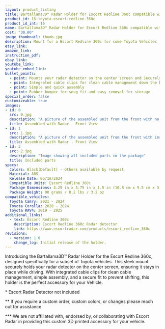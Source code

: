 ```yaml
---
layout: product_listing
title: Bartallama3D™ Radar Holder for Escort Redline 360c compatible with some Toyota Vehicles
product_id: 16-toyota-escort-redline-360c
product_id_int: 16
name: Bartallama3D™ Radar Holder for Escort Redline 360c compatible with some Toyota Vehicles
cost: "30.00"
image_thumbnail: thumb.jpg
description: Mount for a Escort Redline 360c for some Toyota Vehicles
etsy_link: 
amazon_link: 
instruction_pdf: 
ebay_link: 
youtube_link: 
youtube_embed_link: 
bullet_points:
  - point: Mounts your radar detector on the center screen and Securely holds the radar detector
  - point: Integrated cable clips for clean cable management down the back of your screen
  - point: Simple and quick assembly
  - point: Rubber bumper for snug fit and easy removal for storage
special_order: false
customizeable: true
images:
- id: 0
  src: 0.jpg
  description: "A picture of the assembled unit from the front with no radar installed"
  title: Assembled with Radar - Front View
- id: 1
  src: 1.jpg
  description: "A picture of the assembled unit from the front with installed Escort Redline 360c unit"
  title: Assembled with Radar - Front View
- id: 2
  src: 2.jpg
  description: "Image showing all included parts in the package"
  title: Included parts
specs:
  Colors: Black(Default) - Others available by request 
  Material: ABS
  Release Date: 06/18/2024
  Compatible Units: Escort Redline 360c
  Package Dimensions: 4.25 in x 3.75 in x 1.5 in (10.8 cm x 9.5 cm x 3.8cm) [HxWxD]
  Package Weight: 90 grams / 0.2 lbs / 3.2 oz
compatible_vehicles:
  Toyota Camry: 2021 - 2024
  Toyota Corolla: 2020 - 2024
  Toyota RAV4: 2019 - 2025
additional_links:
  - text: Escort Redline 360c
    description: Escort Redline 360c Radar detector 
    link: https://www.escortradar.com/products/escort_redline_360c
revisions:
  - version: 1.0
    change_log: Initial release of the holder.
---
```


Introducing the Bartallama3D™ Radar Holder for the Escort Redline 360c, designed specifically for a subset of Toyota vehicles. This sleek mount securely holds your radar detector on the center screen, ensuring it stays in place while driving. With integrated cable clips for clean cable management, simple assembly, and a secure fit to prevent shifting, this holder is the perfect accessory for your Vehicle.

\* Escort Radar Detector not included

\*\* If you require a custom order, custom colors, or changes please reach out for assistance.

\*\*\* We are not affiliated with, endorsed by, or collaborating with Escort Radar in providing this custom 3D printed accessory for your vehicle. 
